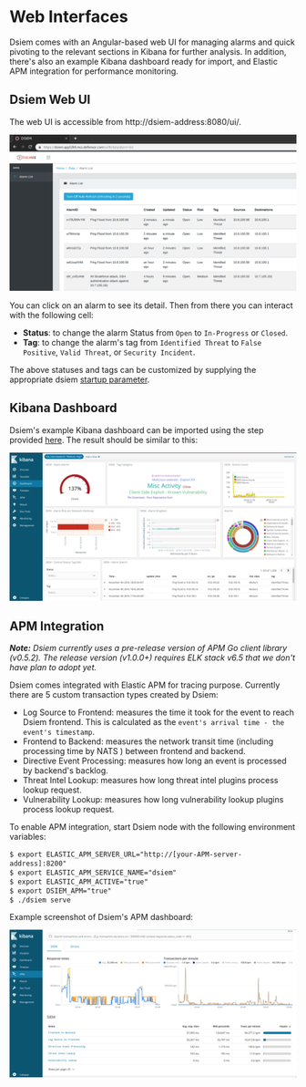 # Web Interfaces

Dsiem comes with an Angular-based web UI for managing alarms and quick pivoting to the relevant sections in Kibana for further analysis. In addition, there's also an example Kibana dashboard ready for import, and Elastic APM integration for performance monitoring.

## Dsiem Web UI

The web UI is accessible from http://dsiem-address:8080/ui/.

![Dsiem Web UI](./images/web-ui.png)

You can click on an alarm to see its detail. Then from there you can interact with the following cell:
* **Status**: to change the alarm Status from `Open` to `In-Progress` or `Closed`.
* **Tag**: to change the alarm's tag from `Identified Threat` to `False Positive`, `Valid Threat`, or `Security Incident`.

The above statuses and tags can be customized by supplying the appropriate dsiem [startup parameter](./commands.md#dsiem-command-flags).

## Kibana Dashboard

Dsiem's example Kibana dashboard can be imported using the step provided [here](./installation.md#importing-kibana-dashboard). The result should be similar to this:

![Dsiem Web UI](./images/kbn-dashboard.png)

## APM Integration

***Note:** Dsiem currently uses a pre-release version of APM Go client library (v0.5.2). The release version (v1.0.0+) requires ELK stack v6.5 that we don't have plan to adopt yet.*

Dsiem comes integrated with Elastic APM for tracing purpose. Currently there are 5 custom transaction types created by Dsiem:

* Log Source to Frontend: measures the time it took for the event to reach Dsiem frontend. This is calculated as the `event's arrival time - the event's timestamp`.
* Frontend to Backend: measures the network transit time (including processing time by NATS ) between frontend and backend.
* Directive Event Processing: measures how long an event is processed by backend's backlog.
* Threat Intel Lookup: measures how long threat intel plugins process lookup request.
* Vulnerability Lookup: measures how long vulnerability lookup plugins process lookup request.

To enable APM integration, start Dsiem node with the following environment variables:

```shell
$ export ELASTIC_APM_SERVER_URL="http://[your-APM-server-address]:8200"
$ export ELASTIC_APM_SERVICE_NAME="dsiem"
$ export ELASTIC_APM_ACTIVE="true"
$ export DSIEM_APM="true"
$ ./dsiem serve
```
Example screenshot of Dsiem's APM dashboard:

![APM Dashboard for Dsiem](./images/apm.png)